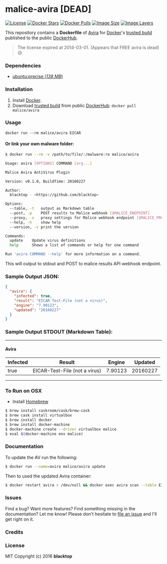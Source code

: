 # malice-avira [DEAD]

[![License](http://img.shields.io/:license-mit-blue.svg)](http://doge.mit-license.org)
[![Docker Stars](https://img.shields.io/docker/stars/malice/avira.svg)][hub]
[![Docker Pulls](https://img.shields.io/docker/pulls/malice/avira.svg)][hub]
[![Image Size](https://img.shields.io/imagelayers/image-size/malice/avira/latest.svg)](https://imagelayers.io/?images=malice/avira:latest)
[![Image Layers](https://img.shields.io/imagelayers/layers/malice/avira/latest.svg)](https://imagelayers.io/?images=malice/avira:latest)

This repository contains a **Dockerfile** of [Avira](http://www.avira.com/en/index) for [Docker](https://www.docker.io/)'s [trusted build][hub] published to the public [DockerHub](https://hub.docker.com).

> The license expired at 2014-03-01. (Appears that FREE avira is dead) :cry:

### Dependencies

* [ubuntu:precise (*138 MB*)](https://hub.docker.com/_/ubuntu/)

### Installation

1. Install [Docker](https://www.docker.io/).
2. Download [trusted build][hub] from public [DockerHub](https://hub.docker.com): `docker pull malice/avira`

### Usage

    docker run --rm malice/avira EICAR

#### Or link your own malware folder:
```bash
$ docker run --rm -v /path/to/file/:/malware:ro malice/avira

Usage: avira [OPTIONS] COMMAND [arg...]

Malice Avira AntiVirus Plugin

Version: v0.1.0, BuildTime: 20160227

Author:
  blacktop - <https://github.com/blacktop>

Options:
  --table, -t	output as Markdown table
  --post, -p	POST results to Malice webhook [$MALICE_ENDPOINT]
  --proxy, -x	proxy settings for Malice webhook endpoint [$MALICE_PROXY]
  --help, -h	show help
  --version, -v	print the version

Commands:
  update	Update virus definitions
  help		Shows a list of commands or help for one command

Run 'avira COMMAND --help' for more information on a command.
```

This will output to stdout and POST to malice results API webhook endpoint.

### Sample Output JSON:
```json
{
  "avira": {
    "infected": true,
    "result": "EICAR-Test-File (not a virus)",
    "engine": "7.90123",
    "updated": "20160227"
  }
}
```
### Sample Output STDOUT (Markdown Table):
---
#### Avira
| Infected | Result                        | Engine  | Updated  |
| -------- | ----------------------------- | ------- | -------- |
| true     | EICAR-Test-File (not a virus) | 7.90123 | 20160227 |
---
### To Run on OSX
 - Install [Homebrew](http://brew.sh)

```bash
$ brew install caskroom/cask/brew-cask
$ brew cask install virtualbox
$ brew install docker
$ brew install docker-machine
$ docker-machine create --driver virtualbox malice
$ eval $(docker-machine env malice)
```

### Documentation
To update the AV run the following:
```bash
$ docker run --name=avira malice/avira update
```
Then to used the updated Avira container:
```bash
$ docker restart avira > /dev/null && docker exec avira scan --table EICAR
```

### Issues

Find a bug? Want more features? Find something missing in the documentation? Let me know! Please don't hesitate to [file an issue](https://github.com/maliceio/malice-av/issues/new) and I'll get right on it.

### Credits

### License
MIT Copyright (c) 2016 **blacktop**

[hub]: https://hub.docker.com/r/malice/avira/


<!-- Avira Dockerfile
================

This repository contains a **Dockerfile** of [Avira](http://www.avira.com/en/index) for [Docker](https://www.docker.io/)'s [trusted build](https://index.docker.io/u/blacktop/avira/) published to the public [Docker Registry](https://index.docker.io/).

### Dependencies
* [ubuntu:latest](https://index.docker.io/_/ubuntu/)

### Installation
1. Install [Docker](https://www.docker.io/).
2. Download [trusted build](https://index.docker.io/u/blacktop/avira/) from public [Docker Registry](https://index.docker.io/): `docker pull blacktop/avira`

#### Alternatively, build an image from Dockerfile
`docker build -t blacktop/avira github.com/blacktop/docker-avira`

### Usage

    $ docker run -i -t blacktop/avira

#### Or link your own malware folder:

    $ docker run -i -t -v /path/to/malware/:/malware:ro blacktop/avira

#### Output:

    Avira AntiVir Professional (ondemand scanner)
    Copyright (C) 2010 by Avira GmbH.
    All rights reserved.

    SAVAPI-Version: 3.1.1.8, AVE-Version: 8.3.18.22
    VDF-Version: 7.11.151.18 created 20140523

    AntiVir license: 2228602884

    Info: automatically excluding /sys/ from scan (special fs)
    Info: automatically excluding /proc/ from scan (special fs)
    Info: automatically excluding /home/quarantine/ from scan (quarantine)

      file: /malware/EICAR
        last modified on  date: 2014-04-15  time: 07:29:59,  size: 68 bytes
        "ALERT: Eicar-Test-Signature" ; virus ; Contains code of the Eicar-Test-Signature virus
        ALERT-URL: http://www.avira.com/en/threats?q=Eicar%2DTest%2DSignature
      no action taken

    ------ scan results ------
       directories: 0
     scanned files: 1
            alerts: 1
        suspicious: 0
          repaired: 0
           deleted: 0
           renamed: 0
             moved: 0
         scan time: 00:00:01
    --------------------------

### Todo
- [x] Install/Run Avira
- [ ] Start Daemon and watch folder with supervisord
- [ ] Have container take a URL as input and download/scan file
- [ ] Output Scan Results as formated JSON
- [ ] Attach a Volume that will hold malware for a host's tmp folder
 -->
